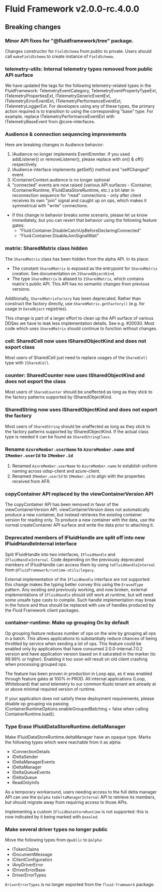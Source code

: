 <!-- THIS IS AN AUTOGENERATED FILE. DO NOT EDIT THIS FILE DIRECTLY. -->

# Fluid Framework v2.0.0-rc.4.0.0

## Breaking changes

### Minor API fixes for "@fluidframework/tree" package.

Changes constructor for `FieldSchema` from public to private. Users should call `makeFieldSchema` to create instance of `FieldSchema`.

### telemetry-utils: Internal telemetry types removed from public API surface

We have updated the tags for the following telemetry-related types in the FluidFramework: TelemetryEventCategory, TelemetryEventPropertyTypeExt, ITelemetryPropertiesExt, ITelemetryGenericEventExt, ITelemetryErrorEventExt, ITelemetryPerformanceEventExt, ITelemetryLoggerExt. For developers using any of these types, the primary action required is to transition to using the corresponding "base" type. For example, replace ITelemetryPerformanceEventExt with ITelemetryBaseEvent from @core-interfaces.

### Audience & connection sequencing improvements

Here are breaking changes in Audience behavior:

1. IAudience no longer implements EventEmmiter. If you used addListener() or removeListener(), please replace with on() & off() respectively.
2. IAudience interface implements getSelf() method and "selfChanged" event.
3. IContainerContext.audience is no longer optional
4. "connected" events are now raised (various API surfaces - IContainer, IContainerRuntime, IFluidDataStoreRuntime, etc.) a bit later in reconnection sequence for "read" connections - only after client receives its own "join" signal and caught up on ops, which makes it symmetrical with "write" connections.

-   If this change in behavior breaks some scenario, please let us know immediately, but you can revert that behavior using the following feature gates:
    -   "Fluid.Container.DisableCatchUpBeforeDeclaringConnected"
    -   "Fluid.Container.DisableJoinSignalWait"

### matrix: SharedMatrix class hidden

The `SharedMatrix` class has been hidden from the alpha API. In its place:

-   The constant `SharedMatrix` is exposed as the entrypoint for `SharedMatrix` creation. See documentation on `ISharedObjectKind`.
-   The type `SharedMatrix` is aliased to `ISharedMatrix`, which contains matrix's public API. This API has no semantic changes from previous versions.

Additionally, `SharedMatrixFactory` has been deprecated. Rather than construct the factory directly, use `SharedMatrix.getFactory()` (e.g. for usage in `DataObject` registries).

This change is part of a larger effort to clean up the API surface of various DDSes we have to leak less implementation details. See e.g. #20030. Most code which uses `SharedMatrix` should continue to function without changes.

### cell: SharedCell now uses ISharedObjectKind and does not export class

Most users of SharedCell just need to replace usages of the `SharedCell` type with `ISharedCell`.

### counter: SharedCounter now uses ISharedObjectKind and does not export the class

Most users of `SharedCounter` should be unaffected as long as they stick to the factory patterns supported by ISharedObjectKind.

### SharedString now uses ISharedObjectKind and does not export the factory

Most users of `SharedString` should be unaffected as long as they stick to the factory patterns supported by ISharedObjectKind. If the actual class type is needed it can be found as `SharedStringClass`.

### Rename `AzureMember.userName` to `AzureMember.name` and `IMember.userId` to `IMember.id`

1. Renamed `AzureMember.userName` to `AzureMember.name` to establish uniform naming across odsp-client and azure-client.
2. Renamed `IMember.userId` to `IMember.id` to align with the properties received from AFR.

### copyContainer API replaced by the viewContainerVersion API

The copyContainer API has been removed in favor of the viewContainerVersion API. viewContainerVersion does not automatically produce a new container, but instead retrieves the existing container version for reading only. To produce a new container with the data, use the normal createContainer API surface and write the data prior to attaching it.

### Deprecated members of IFluidHandle are split off into new IFluidHandleInternal interface

Split IFluidHandle into two interfaces, `IFluidHandle` and `IFluidHandleInternal`. Code depending on the previously deprecated members of IFluidHandle can access them by using `toFluidHandleInternal` from `@fluidframework/runtime-utils/legacy`.

External implementation of the `IFluidHandle` interface are not supported: this change makes the typing better convey this using the `ErasedType` pattern. Any existing and previously working, and now broken, external implementations of `IFluidHandle` should still work at runtime, but will need some unsafe type casts to compile. Such handle implementation may break in the future and thus should be replaced with use of handles produced by the Fluid Framework client packages.

### container-runtime: Make op grouping On by default

Op grouping feature reduces number of ops on the wire by grouping all ops in a batch. This allows applications to substantially reduce chances of being throttled by service when sending a lot of ops. This feature could be enabled only by applications that have consumed 2.0.0-internal.7.0.2 version and have application version based on it saturated in the marker (to 99.99% or higher). Enabling it too soon will result on old client crashing when processing grouped ops.

The feature has been proven in production in Loop app, as it was enabled through feature gates at 100% in PROD. All internal applications (Loop, Whiteboard) that send telemetry to our common Kusto tenant are already at or above minimal required version of runtime.

If your application does not satisfy these deployment requirements, please disable op grouping via passing IContainerRuntimeOptions.enableGroupedBatching = false when calling ContainerRuntime.load().

### Type Erase IFluidDataStoreRuntime.deltaManager

Make IFluidDataStoreRuntime.deltaManager have an opaque type. Marks the following types which were reachable from it as alpha:

-   IConnectionDetails
-   IDeltaSender
-   IDeltaManagerEvents
-   IDeltaManager
-   IDeltaQueueEvents
-   IDeltaQueue
-   ReadOnlyInfo

As a temporary workaround, users needing access to the full delta manager API can use the `@alpha` `toDeltaManagerInternal` API to retrieve its members, but should migrate away from requiring access to those APIs.

Implementing a custom `IFluidDataStoreRuntime` is not supported: this is now indicated by it being marked with `@sealed`.

### Make several driver types no longer public

Move the following types from `@public` to `@alpha`:

-   ITokenClaims
-   IDocumentMessage
-   IClientConfiguration
-   IAnyDriverError
-   IDriverErrorBase
-   DriverErrorTypes

`DriverErrorTypes` is no longer exported from the `fluid-framework` package.
